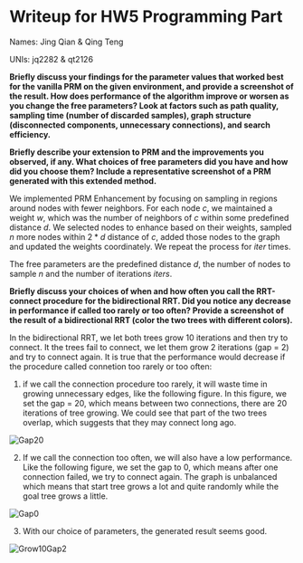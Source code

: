 # Writeup for HW5 Programming Part

Names: Jing Qian & Qing Teng

UNIs: jq2282 & qt2126

**Briefly discuss your findings for the parameter values that worked best for the vanilla PRM on the given environment, and provide a screenshot of the result. How does performance of the algorithm improve or worsen as you change the free parameters? Look at factors such as path quality, sampling time (number of discarded samples), graph structure (disconnected components, unnecessary connections), and search efficiency.** 



**Briefly describe your extension to PRM and the improvements you observed, if any. What choices of free parameters did you have and how did you choose them? Include a representative screenshot of a PRM generated with this extended method.** 

We implemented PRM Enhancement by focusing on sampling in regions around nodes with fewer neighbors. For each node $c$, we maintained a weight $w$, which was the number of neighbors of $c$ within some predefined distance $d$. We selected nodes to enhance based on their weights, sampled $n$ more nodes within $2*d$ distance of $c$, added those nodes to the graph and updated the weights coordinately. We repeat the process for $iter$ times.

The free parameters are the predefined distance $d$, the number of nodes to sample $n$ and the number of iterations $iters$. 

**Briefly discuss your choices of when and how often you call the RRT-connect procedure for the bidirectional RRT. Did you notice any decrease in performance if called too rarely or too often? Provide a screenshot of the result of a bidirectional RRT (color the two trees with different colors).**

In the bidirectional RRT, we let both trees grow 10 iterations and then try to connect. It the trees fail to connect, we let them grow 2 iterations (gap = 2) and try to connect again. It is true that the performance would decrease if the procedure called connetion too rarely or too often:

1) if we call the connection procedure too rarely, it will waste time in growing unnecessary edges, like the following figure. In this figure, we set the gap = 20, which means between two connections, there are 20 iterations of tree growing. We could see that part of the two trees overlap, which suggests that they may connect long ago.

![Gap20](/Users/mac/Desktop/Robotics/HW5/hw5/Gap20.png)

2) If we call the connection too often, we will also have a low performance. Like the following figure, we set the gap to 0, which means after one connection failed, we try to connect again. The graph is unbalanced which means that start tree grows a lot and quite randomly while the goal tree grows a little.

![Gap0](/Users/mac/Desktop/Robotics/HW5/hw5/Gap0.png)

3) With our choice of parameters, the generated result seems good.

![Grow10Gap2](/Users/mac/Desktop/Robotics/HW5/hw5/Grow10Gap2.png)